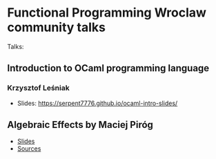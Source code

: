 Functional Programming Wroclaw community talks
====

Talks:

## Introduction to OCaml programming language

### Krzysztof Leśniak

 * Slides: https://serpent7776.github.io/ocaml-intro-slides/ 

## Algebraic Effects by Maciej Piróg

 * [Slides](https://github.com/fp-wroc/talks/blob/master/files/algebraic_effects_PL.pdf)
 * [Sources](https://github.com/fp-wroc/talks/blob/master/files/algebraic_effects.zip)

